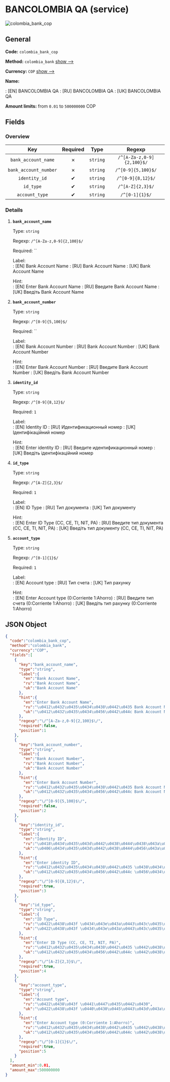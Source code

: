
# BANCOLOMBIA QA (service) 
![colombia_bank_cop](https://static.openfintech.io/payout_methods/colombia_bank_cop/logo.svg?w=400&c=v0.59.26#w24)  

## General 
 
**Code:** `colombia_bank_cop` 
 
**Method:** `colombia_bank` [show -->](/payout-methods/colombia_bank/) 
 
**Currency:** `COP` [show -->](/currencies/COP/) 
 
**Name:** 
 
:	[EN] BANCOLOMBIA QA 
:	[RU] BANCOLOMBIA QA 
:	[UK] BANCOLOMBIA QA 
 
**Amount limits:** from `0.01` to `500000000` COP 

## Fields 

### Overview 

|Key|Required|Type|Regexp| 
|:---:|:---:|:---:|:---:| 
|`bank_account_name`|✗|`string`|`/^[A-Za-z,0-9]{2,100}$/`| 
|`bank_account_number`|✗|`string`|`/^[0-9]{5,100}$/`| 
|`identity_id`|✔|`string`|`/^[0-9]{8,12}$/`| 
|`id_type`|✔|`string`|`/^[A-Z]{2,3}$/`| 
|`account_type`|✔|`string`|`/^[0-1]{1}$/`| 
 

### Details 
 
1. **`bank_account_name`** 
 
	Type: `string` 
 
	Regexp: `/^[A-Za-z,0-9]{2,100}$/` 
 
	Required: `` 
 
	Label:  
	: [EN] Bank Account Name 
	: [RU] Bank Account Name 
	: [UK] Bank Account Name 
 
	Hint:  
	: [EN] Enter Bank Account Name 
	: [RU] Введите Bank Account Name 
	: [UK] Введіть Bank Account Name 
 
2. **`bank_account_number`** 
 
	Type: `string` 
 
	Regexp: `/^[0-9]{5,100}$/` 
 
	Required: `` 
 
	Label:  
	: [EN] Bank Account Number 
	: [RU] Bank Account Number 
	: [UK] Bank Account Number 
 
	Hint:  
	: [EN] Enter Bank Account Number 
	: [RU] Введите Bank Account Number 
	: [UK] Введіть Bank Account Number 
 
3. **`identity_id`** 
 
	Type: `string` 
 
	Regexp: `/^[0-9]{8,12}$/` 
 
	Required: `1` 
 
	Label:  
	: [EN] Identity ID 
	: [RU] Идентификационный номер 
	: [UK] Ідентифікаційний номер 
 
	Hint:  
	: [EN] Enter identity ID 
	: [RU] Введите идентификационный номер 
	: [UK] Введіть ідентифікаційний номер 
 
4. **`id_type`** 
 
	Type: `string` 
 
	Regexp: `/^[A-Z]{2,3}$/` 
 
	Required: `1` 
 
	Label:  
	: [EN] ID Type 
	: [RU] Тип документа 
	: [UK] Тип документу 
 
	Hint:  
	: [EN] Enter ID Type (CC, CE, TI, NIT, PA) 
	: [RU] Введите тип документа (CC, CE, TI, NIT, PA) 
	: [UK] Введіть тип документу (CC, CE, TI, NIT, PA) 
 
5. **`account_type`** 
 
	Type: `string` 
 
	Regexp: `/^[0-1]{1}$/` 
 
	Required: `1` 
 
	Label:  
	: [EN] Account type 
	: [RU] Тип счета 
	: [UK] Тип рахунку 
 
	Hint:  
	: [EN] Enter Account type (0:Corriente 1:Ahorro) 
	: [RU] Введите тип счета (0:Corriente 1:Ahorro) 
	: [UK] Введіть тип рахунку (0:Corriente 1:Ahorro) 
 

## JSON Object 

```json
{
  "code":"colombia_bank_cop",
  "method":"colombia_bank",
  "currency":"COP",
  "fields":[
    {
      "key":"bank_account_name",
      "type":"string",
      "label":{
        "en":"Bank Account Name",
        "ru":"Bank Account Name",
        "uk":"Bank Account Name"
      },
      "hint":{
        "en":"Enter Bank Account Name",
        "ru":"\u0412\u0432\u0435\u0434\u0438\u0442\u0435 Bank Account Name",
        "uk":"\u0412\u0432\u0435\u0434\u0456\u0442\u044c Bank Account Name"
      },
      "regexp":"\/^[A-Za-z,0-9]{2,100}$\/",
      "required":false,
      "position":1
    },
    {
      "key":"bank_account_number",
      "type":"string",
      "label":{
        "en":"Bank Account Number",
        "ru":"Bank Account Number",
        "uk":"Bank Account Number"
      },
      "hint":{
        "en":"Enter Bank Account Number",
        "ru":"\u0412\u0432\u0435\u0434\u0438\u0442\u0435 Bank Account Number",
        "uk":"\u0412\u0432\u0435\u0434\u0456\u0442\u044c Bank Account Number"
      },
      "regexp":"\/^[0-9]{5,100}$\/",
      "required":false,
      "position":2
    },
    {
      "key":"identity_id",
      "type":"string",
      "label":{
        "en":"Identity ID",
        "ru":"\u0418\u0434\u0435\u043d\u0442\u0438\u0444\u0438\u043a\u0430\u0446\u0438\u043e\u043d\u043d\u044b\u0439 \u043d\u043e\u043c\u0435\u0440",
        "uk":"\u0406\u0434\u0435\u043d\u0442\u0438\u0444\u0456\u043a\u0430\u0446\u0456\u0439\u043d\u0438\u0439 \u043d\u043e\u043c\u0435\u0440"
      },
      "hint":{
        "en":"Enter identity ID",
        "ru":"\u0412\u0432\u0435\u0434\u0438\u0442\u0435 \u0438\u0434\u0435\u043d\u0442\u0438\u0444\u0438\u043a\u0430\u0446\u0438\u043e\u043d\u043d\u044b\u0439 \u043d\u043e\u043c\u0435\u0440",
        "uk":"\u0412\u0432\u0435\u0434\u0456\u0442\u044c \u0456\u0434\u0435\u043d\u0442\u0438\u0444\u0456\u043a\u0430\u0446\u0456\u0439\u043d\u0438\u0439 \u043d\u043e\u043c\u0435\u0440"
      },
      "regexp":"\/^[0-9]{8,12}$\/",
      "required":true,
      "position":3
    },
    {
      "key":"id_type",
      "type":"string",
      "label":{
        "en":"ID Type",
        "ru":"\u0422\u0438\u043f \u0434\u043e\u043a\u0443\u043c\u0435\u043d\u0442\u0430",
        "uk":"\u0422\u0438\u043f \u0434\u043e\u043a\u0443\u043c\u0435\u043d\u0442\u0443"
      },
      "hint":{
        "en":"Enter ID Type (CC, CE, TI, NIT, PA)",
        "ru":"\u0412\u0432\u0435\u0434\u0438\u0442\u0435 \u0442\u0438\u043f \u0434\u043e\u043a\u0443\u043c\u0435\u043d\u0442\u0430 (CC, CE, TI, NIT, PA)",
        "uk":"\u0412\u0432\u0435\u0434\u0456\u0442\u044c \u0442\u0438\u043f \u0434\u043e\u043a\u0443\u043c\u0435\u043d\u0442\u0443 (CC, CE, TI, NIT, PA)"
      },
      "regexp":"\/^[A-Z]{2,3}$\/",
      "required":true,
      "position":4
    },
    {
      "key":"account_type",
      "type":"string",
      "label":{
        "en":"Account type",
        "ru":"\u0422\u0438\u043f \u0441\u0447\u0435\u0442\u0430",
        "uk":"\u0422\u0438\u043f \u0440\u0430\u0445\u0443\u043d\u043a\u0443"
      },
      "hint":{
        "en":"Enter Account type (0:Corriente 1:Ahorro)",
        "ru":"\u0412\u0432\u0435\u0434\u0438\u0442\u0435 \u0442\u0438\u043f \u0441\u0447\u0435\u0442\u0430 (0:Corriente 1:Ahorro)",
        "uk":"\u0412\u0432\u0435\u0434\u0456\u0442\u044c \u0442\u0438\u043f \u0440\u0430\u0445\u0443\u043d\u043a\u0443 (0:Corriente 1:Ahorro)"
      },
      "regexp":"\/^[0-1]{1}$\/",
      "required":true,
      "position":5
    }
  ],
  "amount_min":0.01,
  "amount_max":500000000
}
```  
